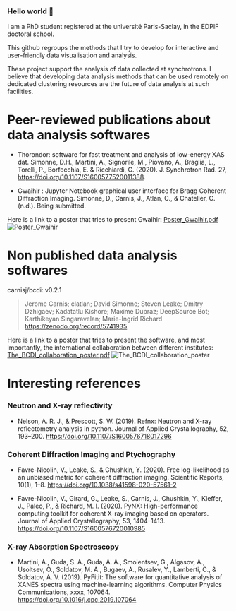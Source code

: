 ### Hello world 👋

I am a PhD student registered at the université Paris-Saclay, in the EDPIF doctoral school.

This github regroups the methods that I try to develop for interactive and user-friendly data visualisation and analysis.

These project support the analysis of data collected at synchrotrons. I believe that developing data analysis methods that can be used remotely on dedicated clustering resources are the future of data analysis at such facilities.

# Peer-reviewed publications about data analysis softwares
* Thorondor: software for fast treatment and analysis of low-energy XAS dat. Simonne, D.H., Martini, A., Signorile, M., Piovano, A., Braglia, L., Torelli, P., Borfecchia, E. & Ricchiardi, G. (2020). J. Synchrotron Rad. 27, https://doi.org/10.1107/S1600577520011388.

* Gwaihir : Jupyter Notebook graphical user interface for Bragg Coherent Diffraction Imaging. Simonne, D., Carnis, J., Atlan, C., & Chatelier, C. (n.d.). 
Being submitted.

Here is a link to a poster that tries to present Gwaihir: 
[Poster_Gwaihir.pdf](https://www.dsimonne.eu/Attachments/Poster_Gwaihir.pdf)
![Poster_Gwaihir](https://user-images.githubusercontent.com/51970962/167593309-d497b289-25ab-44fd-97ad-d8b3faa0bfd5.png)

# Non published data analysis softwares
carnisj/bcdi: v0.2.1

> Jerome Carnis; clatlan; David Simonne; Steven Leake; Dmitry Dzhigaev; Kadatatlu Kishore; Maxime Dupraz; DeepSource Bot; Karthikeyan Singaravelan; Marie-Ingrid Richard
https://zenodo.org/record/5741935

Here is a link to a poster that tries to present the software, and most importantly, the international collaboration between different institutes: 
[The_BCDI_collaboration_poster.pdf](https://www.dsimonne.eu/Attachments/The_BCDI_collaboration_poster.pdf)
![The_BCDI_collaboration_poster](https://user-images.githubusercontent.com/51970962/167593321-7f8c2f69-c3ef-4b3d-80ad-6fe2366e9be2.png)

# Interesting references
### Neutron and X-ray reflectivity
* Nelson, A. R. J., & Prescott, S. W. (2019). Refnx: Neutron and X-ray reflectometry analysis in python. Journal of Applied Crystallography, 52, 193–200. https://doi.org/10.1107/S1600576718017296

### Coherent Diffraction Imaging and Ptychography
* Favre-Nicolin, V., Leake, S., & Chushkin, Y. (2020). Free log-likelihood as an unbiased metric for coherent diffraction imaging. Scientific Reports, 10(1), 1–8. https://doi.org/10.1038/s41598-020-57561-2

* Favre-Nicolin, V., Girard, G., Leake, S., Carnis, J., Chushkin, Y., Kieffer, J., Paleo, P., & Richard, M. I. (2020). PyNX: High-performance computing toolkit for coherent X-ray imaging based on operators. Journal of Applied Crystallography, 53, 1404–1413. https://doi.org/10.1107/S1600576720010985

### X-ray Absorption Spectroscopy
* Martini, A., Guda, S. A., Guda, A. A., Smolentsev, G., Algasov, A., Usoltsev, O., Soldatov, M. A., Bugaev, A., Rusalev, Y., Lamberti, C., & Soldatov, A. V. (2019). PyFitit: The software for quantitative analysis of XANES spectra using machine-learning algorithms. Computer Physics Communications, xxxx, 107064. https://doi.org/10.1016/j.cpc.2019.107064

<!--
**DSimonne/DSimonne** is a ✨ _special_ ✨ repository because its `README.md` (this file) appears on your GitHub profile.

Here are some ideas to get you started:

- 🔭 I’m currently working on ...
- 🌱 I’m currently learning ...
- 👯 I’m looking to collaborate on ...
- 🤔 I’m looking for help with ...
- 💬 Ask me about ...
- 📫 How to reach me: ...
- 😄 Pronouns: ...
- ⚡ Fun fact: ...
-->
